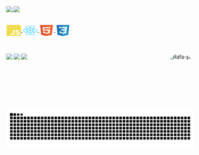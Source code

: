 <div>
  <a href="https://github.com/gabrielfonsecadev">
  <img height="180em"   align="center" src="https://github-readme-stats.vercel.app/api?username=gabrielfonseca3&show_icons=true&theme=react&include_all_commits=true&count_private=true"/>
  <img height="180em"  align="center" src="https://github-readme-stats.vercel.app/api/top-langs/?username=gabrielfonseca3&layout=compact&langs_count=7&theme=react" />
</div>
 <br>
<div style="display: inline_block"><br>
  <img align="center" alt="Rafa-Js" height="30" width="40" src="https://raw.githubusercontent.com/devicons/devicon/master/icons/javascript/javascript-plain.svg">
  <img align="center" alt="Rafa-React" height="30" width="40" src="https://raw.githubusercontent.com/devicons/devicon/master/icons/react/react-original.svg">
  <img align="center" alt="Rafa-HTML" height="30" width="40" src="https://raw.githubusercontent.com/devicons/devicon/master/icons/html5/html5-original.svg">
  <img align="center" alt="Rafa-CSS" height="30" width="40" src="https://raw.githubusercontent.com/devicons/devicon/master/icons/css3/css3-original.svg">
</div>

  ##
  <br>
  <div>
  <a href="https://www.instagram.com/gabriel._dsouza/" target="_blank"><img src="https://img.shields.io/badge/-Instagram-%23E4405F?style=for-the-badge&logo=instagram&logoColor=white" target="_blank"></a>
  <a href = "mailto:gabrieldesouza153@gmail.com"><img src="https://img.shields.io/badge/-Gmail-%23333?style=for-the-badge&logo=gmail&logoColor=white" target="_blank"></a>
  <a href="https://www.linkedin.com/in/gabriel-f-4a60411b9/" target="_blank"><img src="https://img.shields.io/badge/-LinkedIn-%230077B5?style=for-the-badge&logo=linkedin&logoColor=white" target="_blank"></a> 
   <img align="right" alt="Rafa-pic" height="150" style="border-radius:50px;" src="https://cdn.discordapp.com/attachments/820275306295984139/967805089957953646/Webp.net-gifmaker.gif">

  ![Snake Animation](https://github.com/gabrielfonseca3/gabrielfonseca3/blob/output/github-contribution-grid-snake.svg)
  </div>
